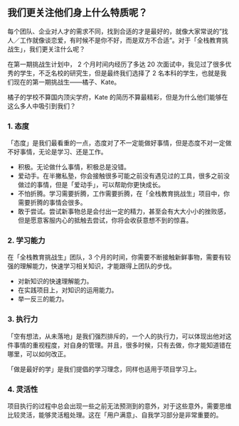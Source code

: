 ## 我们更关注他们身上什么特质呢？

每个团队、企业对人才的需求不同，找到合适的才是最好的，就像大家常说的”找人／工作就像谈恋爱，有时候不是你不好，而是双方不合适“。对于「全栈教育挑战生」，我们更关注什么呢？

在第一期挑战生计划中， 2 个月时间内经历了多达 20 次面试中，我见过了很多优秀的学生，不乏名校的研究生，但是最终我们选择了 2 名本科的学生，也就是我们现在的第一期挑战生——橘子、Kate。

橘子的学校不算国内顶尖学府，Kate 的简历不算最精彩，但是为什么他们能够在这么多人中吸引到我们？

### 1. 态度

「态度」是我们最看重的一点，态度对了不一定能做好事情，但是态度不对一定做不好事情，无论是学习、还是工作。

- 积极。无论做什么事情，积极总是没错。
- 爱动手。在半撇私塾，你会接触很多可能之前没有遇见过的工具，很多之前没做过的事情，但是「爱动手」，可以帮助你更快成长。
- 不怕折腾。学习需要折腾，工作需要折腾，在「全栈教育挑战生」项目中，你需要折腾的事情会很多。
- 敢于尝试。尝试新事物总是会付出一定的精力，甚至会有大大小小的挫败感，但是愿意客服内心的抵触去尝试，你将会收获意想不到的惊喜。

### 2. 学习能力

在「全栈教育挑战生」团队，3 个月的时间，你需要不断接触新鲜事物，需要有较强的理解能力，快速学习相关知识，才能跟得上团队的步伐。

- 对新知识的快速理解能力。
- 在实践项目上，对知识的运用能力。
- 举一反三的能力。

### 3. 执行力

「空有想法，从未落地」是我们强烈排斥的，一个人的执行力，可以体现出他对这件事情的重视程度，对自身的管理。并且，很多时候，只有去做，你才能知道错在哪里，可以如何改正。

「做是最好的学」是我们提倡的学习理念，同样也适用于项目学习上。

### 4. 灵活性

项目执行的过程中总会出现一些之前无法预测到的意外，对于这些意外，需要思维比较灵活，能够灵活粗处理。这在「用户满意」、自我学习部分是非常重要的。

